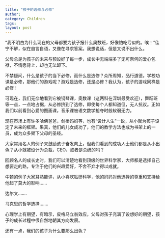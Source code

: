 ```yaml
---
title: "孩子的选修与必修"
author:
category: Children
tags: 
layout: post
---
```

“我不明白为什么现在的父母都要为孩子报什么奥数班，好像怕吃亏似的。唉！”佳宁不解，似在自言自语，又像在寻求答案。我想说话，但是又说不出什么。

父母总是为孩子的未来与预设好了每一步，成长中无端端多了无可奈何的爱心包袱，不情愿背上，却也无法卸下。

不禁疑问，什么是孩子的当下必修，而什么是选修？众所周知，品行道德，学校功课是必修，那他们的游戏呢？游戏是选修，还是必修？我认为，孩子的游戏同样是必修！

可现在，我们无奈地看到它被钢琴课，奥数课（这两科在深圳最受欢迎），舞蹈班等一点，一点地占据，从必修挤到了选修，即使每个人都知道但，无人抗议。正如我们以前看到心爱的图画课，音乐课被语文数学抢夺时般软弱无力。

现在市场上有许多哈佛爸爸，剑桥妈妈等，也有“设计人生”一说，从小就为孩子设定了未来的框架。果真，他们的儿女成功了，他们的教学方法也成为书架上的一员，成为众多架下父母的圣经。

大家常用名人的例子来鼓励孩子奋发向上，但我们看到的成功人士他们都是从小出色？从小就被设计为总裁，CEO，或者是总统的吗？

回顾名人的成长史时，我们可以清楚地看到顶级的世界科学家，大师都是选择自己想要走的路，专注于他们的兴趣爱好，不舍不弃才得以成就。

牛顿的例子大家耳熟能详，从小喜欢钻研科学，他的妈妈对他选择的尊重和支持给他起了莫大的影响……

达尔文…….

马克思的哲学选择…….

心理学上有期望，有暗示，皮格马立翁效应，父母对孩子充满了设想好的期望，孩子的成长过程中很自然地朝其方向发展。

还有一点，我们的孩子为什么要那么出色？

